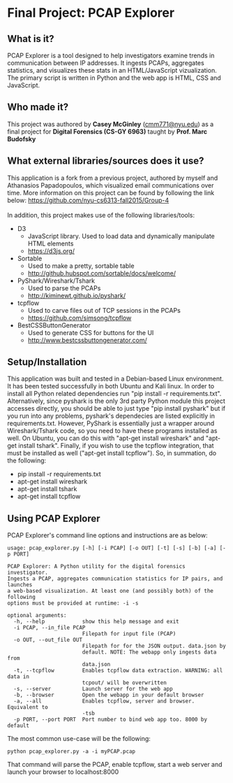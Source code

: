 # Final Project: PCAP Explorer

## What is it?
PCAP Explorer is a tool designed to help investigators examine trends in communication between IP addresses. It ingests PCAPs, aggregates statistics, and visualizes these stats in an HTML/JavaScript vizualization. The primary script is written in Python and the web app is HTML, CSS and JavaScript.

## Who made it?
This project was authored by **Casey McGinley** (cmm771@nyu.edu) as a final project for **Digital Forensics (CS-GY 6963)** taught by **Prof. Marc Budofsky**

## What external libraries/sources does it use?
This application is a fork from a previous project, authored by myself and Athanasios Papadopoulos, which visualized email communications over time. More information on this project can be found by following the link below:
https://github.com/nyu-cs6313-fall2015/Group-4
<br/><br/>
In addition, this project makes use of the following libraries/tools:
- D3
  - JavaScript library. Used to load data and dynamically manipulate HTML elements
  - https://d3js.org/
- Sortable
  - Used to make a pretty, sortable table
  - http://github.hubspot.com/sortable/docs/welcome/ 
- PyShark/Wireshark/Tshark
  - Used to parse the PCAPs
  - http://kiminewt.github.io/pyshark/ 
- tcpflow
  - Used to carve files out of TCP sessions in the PCAPs
  - https://github.com/simsong/tcpflow 
- BestCSSButtonGenerator
  - Used to generate CSS for buttons for the UI
  - http://www.bestcssbuttongenerator.com/ 

## Setup/Installation
This application was built and tested in a Debian-based Linux environment. It has been tested successfully in both Ubuntu and Kali linux. In order to install all Python related dependencies run "pip install -r requirements.txt". Alternatively, since pyshark is the only 3rd party Python module this project accesses directly, you should be able to just type "pip install pyshark" but if you run into any problems, pyshark's dependecies are listed explicitly in requirements.txt. However, PyShark is essentially just a wrapper around Wireshark/Tshark code, so you need to have these programs installed as well. On Ubuntu, you can do this with "apt-get install wireshark" and "apt-get install tshark". Finally, if you wish to use the tcpflow integration, that must be installed as well ("apt-get install tcpflow"). So, in summation, do the following:
- pip install -r requirements.txt
- apt-get install wireshark
- apt-get install tshark
- apt-get install tcpflow

## Using PCAP Explorer
PCAP Explorer's command line options and instructions are as below:
```
usage: pcap_explorer.py [-h] [-i PCAP] [-o OUT] [-t] [-s] [-b] [-a] [-p PORT]

PCAP Explorer: A Python utility for the digital forensics investigator.
Ingests a PCAP, aggregates communication statistics for IP pairs, and launches
a web-based visualization. At least one (and possibly both) of the following
options must be provided at runtime: -i -s

optional arguments:
  -h, --help            show this help message and exit
  -i PCAP, --in_file PCAP
                        Filepath for input file (PCAP)
  -o OUT, --out_file OUT
                        Filepath for for the JSON output. data.json by
                        default. NOTE: The webapp only ingests data from
                        data.json
  -t, --tcpflow         Enables tcpflow data extraction. WARNING: all data in
                        tcpout/ will be overwritten
  -s, --server          Launch server for the web app
  -b, --browser         Open the webapp in your default browser
  -a, --all             Enables tcpflow, server and browser. Equivalent to
                        -tsb
  -p PORT, --port PORT  Port number to bind web app too. 8000 by default
```
The most common use-case will be the following:
```
python pcap_explorer.py -a -i myPCAP.pcap
```
That command will parse the PCAP, enable tcpflow, start a web server and launch your browser to localhost:8000
